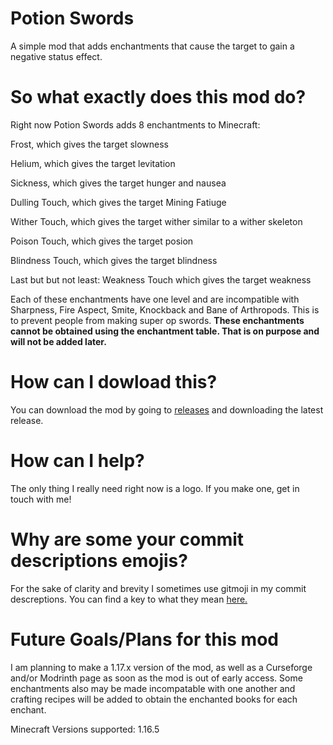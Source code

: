 # Potion Swords
A simple mod that adds enchantments that cause the target to gain a negative status effect.

# So what exactly does this mod do?
Right now Potion Swords adds 8 enchantments to Minecraft:

Frost, which gives the target slowness

Helium, which gives the target levitation

Sickness, which gives the target hunger and nausea

Dulling Touch, which gives the target Mining Fatiuge

Wither Touch, which gives the target wither similar to a wither skeleton

Poison Touch, which gives the target posion

Blindness Touch, which gives the target blindness

Last but but not least: Weakness Touch which gives the target weakness

Each of these enchantments have one level and are incompatible with Sharpness, Fire Aspect,
Smite, Knockback and Bane of Arthropods. This is to prevent people from making super op swords.
**These enchantments cannot be obtained using the enchantment table. That is on purpose and will not be added later.**

# How can I dowload this?
You can download the mod by going to [releases](https://github.com/Techplane20/PotionSwords/releases) and downloading the latest release.

# How can I help?
The only thing I really need right now is a logo. If you make one, get in touch with me!

# Why are some your commit descriptions emojis?
For the sake of clarity and brevity I sometimes use gitmoji in my commit descreptions. You can find a key to what they mean [here.](https://gitmoji.dev)

# Future Goals/Plans for this mod
I am planning to make a 1.17.x version of the mod, as well as a Curseforge and/or Modrinth page as soon as the mod is out of early access.
Some enchantments also may be made incompatable with one another and crafting recipes will be added to obtain the enchanted books for each enchant.

Minecraft Versions supported: 1.16.5
